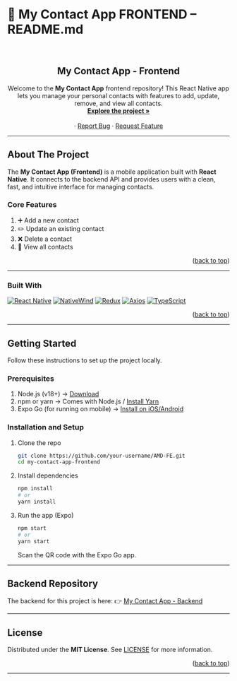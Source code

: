 # 📱 **My Contact App FRONTEND – README.md**


<a id="readme-top"></a>

<!-- PROJECT LOGO -->
<br />
<div align="center">
  <h2 align="center">My Contact App - Frontend</h2>

  <p align="center">
    Welcome to the <strong>My Contact App</strong> frontend repository!  
    This React Native app lets you manage your personal contacts with features to add, update, remove, and view all contacts.  
    <br />
    <a href="https://github.com/panangaladn/AMD-FE"><strong>Explore the project »</strong></a>
    <br />
    <br />
    ·
    <a href="https://github.com/panangaladn/AMD-FE/issues/new?labels=bug">Report Bug</a>
    ·
    <a href="https://github.com/panangaladn/AMD-FE/issues/new?labels=enhancement">Request Feature</a>
  </p>
</div>

---

## About The Project

The **My Contact App (Frontend)** is a mobile application built with **React Native**. It connects to the backend API and provides users with a clean, fast, and intuitive interface for managing contacts.

### Core Features
1. ➕ Add a new contact  
2. ✏️ Update an existing contact  
3. ❌ Delete a contact  
4. 👀 View all contacts  

<p align="right">(<a href="#readme-top">back to top</a>)</p>

---

### Built With

[![React Native][rn-shield]][rn-url]
[![NativeWind][nw-shield]][nw-url]
[![Redux][redux-shield]][redux-url]
[![Axios][axios-shield]][axios-url]
[![TypeScript][typescript-shield]][typescript-url]

<p align="right">(<a href="#readme-top">back to top</a>)</p>

---

## Getting Started

Follow these instructions to set up the project locally.

### Prerequisites
1. Node.js (v18+) → [Download](https://nodejs.org/)  
2. npm or yarn → Comes with Node.js / [Install Yarn](https://classic.yarnpkg.com/lang/en/docs/install/)  
3. Expo Go (for running on mobile) → [Install on iOS/Android](https://expo.dev/client)

### Installation and Setup

1. Clone the repo
   ```bash
   git clone https://github.com/your-username/AMD-FE.git
   cd my-contact-app-frontend


2. Install dependencies

   ```bash
   npm install
   # or
   yarn install
   ```

3. Run the app (Expo)

   ```bash
   npm start
   # or
   yarn start
   ```

   Scan the QR code with the Expo Go app.

---

## Backend Repository

The backend for this project is here:
👉 [My Contact App - Backend](https://github.com/panangaladn/AMD-BE)

---

## License

Distributed under the **MIT License**. See [LICENSE](LICENSE) for more information.

<p align="right">(<a href="#readme-top">back to top</a>)</p>

---

<!-- SHIELDS -->

[rn-shield]: https://img.shields.io/badge/React_Native-black?style=for-the-badge&logo=react&logoColor=61DAFB
[rn-url]: https://reactnative.dev/
[nw-shield]: https://img.shields.io/badge/NativeWind-black?style=for-the-badge&logo=tailwindcss&logoColor=38B2AC
[nw-url]: https://www.nativewind.dev/
[redux-shield]: https://img.shields.io/badge/Redux-black?style=for-the-badge&logo=redux&logoColor=764ABC
[redux-url]: https://redux.js.org/
[axios-shield]: https://img.shields.io/badge/Axios-black?style=for-the-badge&logo=axios&logoColor=5A29E4
[axios-url]: https://axios-http.com/
[typescript-shield]: https://img.shields.io/badge/TypeScript-black?style=for-the-badge&logo=typescript&logoColor=3178C6
[typescript-url]: https://www.typescriptlang.org/
